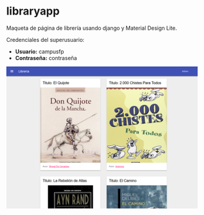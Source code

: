 # libraryapp
 Maqueta de página de librería usando django y Material Design Lite.
 
 Credenciales del superusuario:
 
  - **Usuario:** campusfp
  - **Contraseña:** contraseña

![Preview](preview.png?raw=true "Preview")
